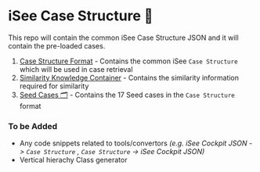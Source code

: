 # iSee Case Structure 📄
This repo will contain the common iSee Case Structure JSON and it will contain the pre-loaded cases.

1. [Case Structure Format](https://github.com/isee4xai/iSeeCases/blob/main/case-structure.json) - Contains the common iSee ```Case Structure``` which will be used in case retrieval
2. [Similarity Knowledge Container](https://github.com/isee4xai/iSeeCases/blob/main/similarity-knowledge-container.json) - Contains the similarity information required for similarity 
3. [Seed Cases 🗂](https://github.com/isee4xai/iSeeCases/blob/main/seed-cases.json)  - Contains the 17 Seed cases in the ```Case Structure``` format



### To be Added
- Any code snippets related to tools/convertors 
_(e.g. iSee Cockpit JSON -> ```Case Structure``` , ```Case Structure``` -> iSee Cockpit JSON)_
- Vertical hierachy Class generator


